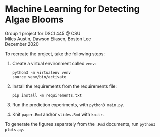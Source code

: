 # Machine Learning for Detecting Algae Blooms
Group 1 project for DSCI 445 @ CSU  
Miles Austin, Dawson Eliasen, Boston Lee  
December 2020

To recreate the project, take the following steps:

1. Create a virtual environment called `venv`: 

   ```
   python3 -m virtualenv venv
   source venv/bin/activate
   ```
1. Install the requirements from the requirements file:

   ```
   pip install -m requirements.txt
   ```
1. Run the prediction experiments, with `python3 main.py`. 
1. Knit `paper.Rmd` and/or `slides.Rmd` with `knitr`.

To generate the figures separately from the `.Rmd` documents, run `python3
plots.py`.
